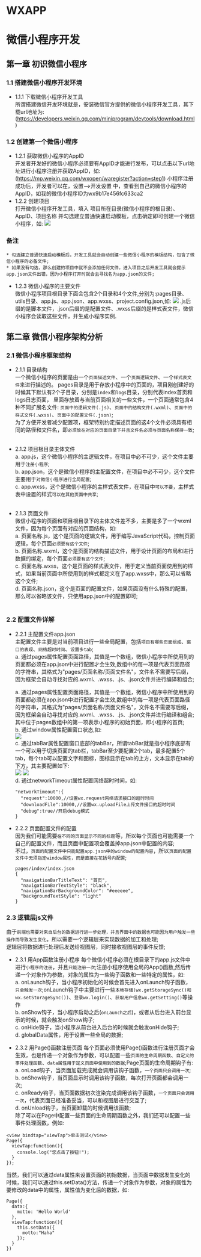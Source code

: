 # WXAPP
# 微信小程序开发
## 第一章 初识微信小程序
### 1.1 搭建微信小程序开发环境
* 1.1.1 下载微信小程序开发工具<br/>
  所谓搭建微信开发环境就是，安装微信官方提供的微信小程序开发工具，其下载url地址为:(https://developers.weixin.qq.com/miniprogram/devtools/download.html)

### 1.2 创建第一个微信小程序
* 1.2.1 获取微信小程序的AppID <br/>
  开发者开发好的微信小程序必须要有AppID才能进行发布，可以点击以下url地址进行小程序注册并获取AppID，如:
  (https://mp.weixin.qq.com/wxopen/waregister?action=step1)
  小程序注册成功后，开发者可以在，设置-->开发设置 中，查看到自己的微信小程序的AppID，如我的微信小程序ID为wx9b17e456fc633ca2
* 1.2.2 创建项目<br/>
  打开微信小程序开发工具，填入 项目所在目录(微信小程序的根目录)、AppID、项目名称 并勾选建立普通快速启动模板，点击确定即可创建一个微信小程序，如:
  ![](https://github.com/JS-Even-JS/WXAPP/blob/master/res/create_wx_app.png)
### 备注
    * 勾选建立普通快速启动模板后，开发工具就会自动创建一些微信小程序的模板结构，包含了微信小程序的必备文件;
    * 如果没有勾选，那么创建的项目中就不会添加任何文件，进入项目之后开发工具就会提示app.json文件出错，因为小程序打开时就会去寻找名为app.json的文件;

* 1.2.3 微信小程序的主要文件<br/>
  微信小程序项目根目录下面会包含2个目录和4个文件,分别为:pages目录、utils目录、app.js、app.json、app.wxss、project.config.json,如:
  ![](https://github.com/JS-Even-JS/WXAPP/blob/master/res/wx_app_project_structure.png)
  .js后缀的是脚本文件，.json后缀的是配置文件、.wxss后缀的是样式表文件，微信小程序会读取这些文件，并生成小程序实例.
  
## 第二章 微信小程序架构分析
### 2.1 微信小程序框架结构
* 2.1.1 目录结构<br/>
   一个微信小程序的页面是由一个`页面描述文件`、一个`页面逻辑文件`、一个`样式表文件`来进行描述的。
   pages目录是用于存放小程序中的页面的，项目刚创建好的时候其下默认有2个子目录，分别是`index`和`logs`目录，分别代表index首页和logs日志页面，
   里面存放着与当前页面相关的一些文件，一个页面通常包含4种不同扩展名文件: `页面中的逻辑文件(.js)`、`页面中的结构文件(.wxml)`、`页面中的样式文件(.wxss)`、`页面中的配置文件(.json)`;<br/>
   为了方便开发者减少配置项，框架特别约定描述页面的这4个文件必须具有相同的路径和文件名，即`必须放在对应的页面目录下并且文件名必须与页面名称保持一致`;<br/><br/>
   
* 2.1.2 项目根目录主体文件<br/>
   a. app.js，这个微信小程序的主逻辑文件，在项目中必不可少，这个文件主要用于`注册小程序`;<br/>
   b. app.json，这个是微信小程序的主配置文件，在项目中必不可少，这个文件主要用于`对微信小程序进行全局配置`;<br/>
   c. app.wxss，这个是微信小程序的主样式表文件，在项目中`可以不要`，主样式表中设置的样式`可以在其他页面中共享`;<br/><br/>
   
* 2.1.3 页面文件<br/>
   微信小程序的页面和项目根目录下的主体文件差不多，主要是多了一个wxml文件，因为每个页面有对应的页面结构，如:<br/>
   a. 页面名称.js，这个是页面的逻辑文件，用于编写JavaScript代码，控制页面逻辑，每个页面`必须要有这个文件`;<br/>
   b. 页面名称.wxml，这个是页面的结构描述文件，用于设计页面的布局和进行数据的绑定，每个页面`必须要有这个文件`;<br/>
   c. 页面名称.wxss，这个是页面的样式表文件，用于定义当前页面使用到的样式，如果当前页面中所使用到的样式都定义在了app.wxss中，那么可以省略这个文件;<br/>
   d. 页面名称.json，这个是页面的配置文件，如果页面没有什么特殊的配置，那么可以省略该文件，只使用app.json中的配置即可;<br/><br/>
   
### 2.2 配置文件详解  
* 2.2.1 主配置文件app.json<br/>
  主配置文件主要是对当前项目进行一些全局配置，包括`项目有哪些页面组成`、`窗口的表现`、`网络超时时间`、`设置多tab`;<br/>
  a. 通过pages属性配置页面路径，其值是一个数组，微信小程序中所使用到的页面都必须在app.json中进行配置才会生效,数组中的每一项是代表页面路径的字符串，其格式为"pages/页面名称/页面文件名"，文件名不需要写后缀，因为框架会自动寻找对应的.wxml、.wxss、.js、.json文件并进行编译和组合;<br/>
     
  a. 通过pages属性配置页面路径，其值是一个数组，微信小程序中所使用到的页面都必须在app.json中进行配置才会生效,数组中的每一项是代表页面路径的字符串，其格式为"pages/页面名称/页面文件名"，文件名不需要写后缀，因为框架会自动寻找对应的.wxml、.wxss、.js、.json文件并进行编译和组合;<br/>
  其中位于pages数组中的第一项表示小程序的初始页面，即小程序的首页;<br/>
  b. 通过window属性配置窗口状态,如:<br/>
  ![](https://github.com/JS-Even-JS/WXAPP/blob/master/res/app_config.png)<br/>
  c. 通过tabBar属性配置窗口底部的tabBar，所谓tabBar就是指小程序底部有一个可以用于切换页面的tab栏，tabBar至少要配置2个tab，最多配置5个tab，每个tab可以配置文字和图标，图标显示在tab的上方，文本显示在tab的下方，其主要配置如下:<br/>
  ![](https://github.com/JS-Even-JS/WXAPP/blob/master/res/tabBar_config.png)
  ![](https://github.com/JS-Even-JS/WXAPP/blob/master/res/tabBar.png)<br/>
  d. 通过networkTimeout属性配置网络超时时间，如:<br/>
  ```
  "networkTimeout":{
    "request":10000,//设置wx.request网络请求接口的超时时间
    "downloadFile":10000,//设置wx.uploadFile上传文件接口的超时时间
    "debug":true//开启debug模式
  }
  ``` 
* 2.2.2 页面配置文件的配置<br/>
  因为我们可能需要`在不同的页面显示不同的标题`等，所以每个页面也可能需要一个自己的配置文件，而且页面中配置项会覆盖掉app.json中配置的内容;<br/>
  不过，`页面的配置文件中只能配置app.json中的window的配置内容`，所以`页面的配置文件中无须指定window属性，而是直接在花括号内配置`;
  ```
  pages/index/index.json
  {
    "navigationBarTitleText": "首页",
    "navigationBarTextStyle": "black",
    "navigationBarBackgroundColor": "#eeeeee",
    "backgroundTextStyle": "light"
  }
  ```
### 2.3 逻辑层js文件
由于`前端也需要对来自后台的数据进行进一步处理，并且界面中的数据也可能因为用户触发一些操作而导致发生变化`，所以需要一个逻辑层来实现数据的加工和处理;<br/>
逻辑层将数据进行处理后发送给视图层，同时接收视图层的事件反馈;
* 2.3.1 用App函数注册小程序
  每个微信小程序必须在根目录下的app.js文件中进行`小程序的注册`，并且`只能注册一次`;注册小程序使用全局的App()函数,然后传递一个对象作为参数，对象的属性为一些钩子函数和一些特定的属性，如:<br/>
  a. onLaunch钩子，当小程序初始化的时候会首先进入onLaunch钩子函数，`只会触发一次`;onLaunch钩子中主要进行一些`本地存储(wx.getStorageSync()和wx.setStorageSync())`、`登录wx.login()`、`获取用户信息wx.getSetting()`等操作<br/>
  b. onShow钩子，当小程序启动之后(`onLaunch之后`)，或者从后台进入前台显示的时候，就会触发onShow钩子;<br/>
  c. onHide钩子，当小程序从前台进入后台的时候就会触发onHide钩子;<br/>
  d. globalData属性，用于设置一些全局的数据;<br/>
 
 * 2.3.2 用Page()函数注册页面
   每个页面必须使用Page()函数进行注册页面才会生效，也是传递一个对象作为参数，可以配置一些`页面的生命周期函数`、`自定义的事件处理函数`、`data属性用于定义页面中使用到的数据`;Page页面的生命周期钩子有:<br/>
   a. onLoad钩子，当页面加载完成就会调用该钩子函数，`一个页面只会调用一次`;<br/>
   b. onShow钩子，当页面显示时调用该钩子函数，每次打开页面都会调用一次;<br/>
   c. onReady钩子，当页面数据初次渲染完成调用该钩子函数，`一个页面只会调用一次`，代表页面已经准备妥当，可以和视图层进行交互了;<br/>
   d. onUnload钩子，当页面卸载的时候调用该函数;<br/>
除了可以在Page中配置一些页面的生命周期函数之外，我们还可以配置一些事件处理函数，例如:<br/>
```
<view bindtap="viewTap">单击测试</view>
Page({
  viewTap:function(){
    console.log("您点击了按钮!");
  }
});
```
当然，我们可以通过data属性来设置页面的初始数据，当页面中数据发生变化的时候，我们可以通过this.setData()方法，传递一个对象作为参数，对象的属性为要修改的data中的属性，属性值为变化后的数据，如:<br/>
```
Page({
  data:{
    motto: 'Hello World'
  },
  viewTap:function(){
    this.setData({
      motto:"Haha"
    });
  }
})
```

